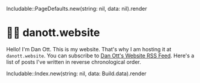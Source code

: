 <eval-ruby>Includable::PageDefaults.new(string: nil, data: nil).render</eval-ruby>

# 👨‍💻 danott.website

Hello! 
I'm Dan Ott. 
This is my website. 
That's why I am hosting it at `danott.website`.
You can subscribe to [Dan Ott's Website RSS Feed](/feed.xml).
Here's a list of posts I've written in reverse chronological order.

<eval-ruby>
  Includable::Index.new(string: nil, data: Build.data).render
</eval-ruby>
